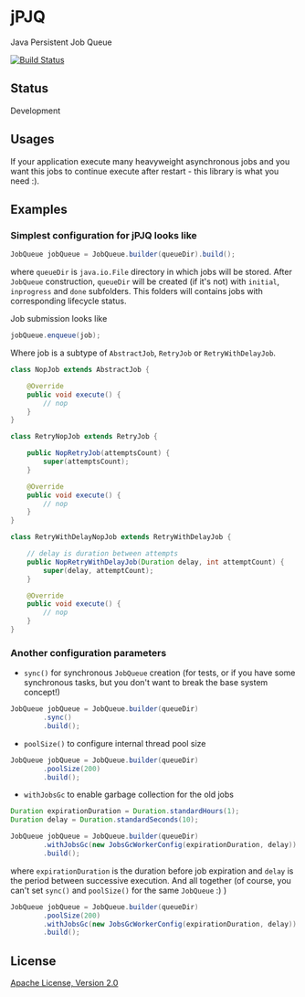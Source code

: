jPJQ
====

Java Persistent Job Queue

[![Build Status](https://travis-ci.org/dreambrother/jpjq.png?branch=master)](https://travis-ci.org/dreambrother/jpjq)

Status
------
Development

Usages
------
If your application execute many heavyweight asynchronous jobs and you want this jobs to continue execute after restart - this library is what you need :).

Examples
--------
### Simplest configuration for jPJQ looks like
```java
JobQueue jobQueue = JobQueue.builder(queueDir).build();
```
where `queueDir` is `java.io.File` directory in which jobs will be stored.
After `JobQueue` construction, `queueDir` will be created (if it's not) with `initial`, `inprogress` and `done` subfolders. This folders will contains jobs with corresponding lifecycle status.

Job submission looks like
```java
jobQueue.enqueue(job);
```
Where job is a subtype of `AbstractJob`, `RetryJob` or `RetryWithDelayJob`.
```java
class NopJob extends AbstractJob {

    @Override
    public void execute() {
        // nop
    }
}

class RetryNopJob extends RetryJob {

    public NopRetryJob(attemptsCount) {
        super(attemptsCount);
    }

    @Override
    public void execute() {
        // nop
    }
}

class RetryWithDelayNopJob extends RetryWithDelayJob {

    // delay is duration between attempts
    public NopRetryWithDelayJob(Duration delay, int attemptCount) {
        super(delay, attemptCount);
    }

    @Override
    public void execute() {
        // nop
    }
}
```
### Another configuration parameters
- `sync()` for synchronous `JobQueue` creation (for tests, or if you have some synchronous tasks, but you don't want to break the base system concept!)

```java
JobQueue jobQueue = JobQueue.builder(queueDir)
        .sync()
        .build();
```
- `poolSize()` to configure internal thread pool size

```java
JobQueue jobQueue = JobQueue.builder(queueDir)
        .poolSize(200)
        .build();
```
- `withJobsGc` to enable garbage collection for the old jobs

```java
Duration expirationDuration = Duration.standardHours(1);
Duration delay = Duration.standardSeconds(10);

JobQueue jobQueue = JobQueue.builder(queueDir)
        .withJobsGc(new JobsGcWorkerConfig(expirationDuration, delay))
        .build();
```
where `expirationDuration` is the duration before job expiration and `delay` is the period between successive execution.
And all together (of course, you can't set `sync()` and `poolSize()` for the same `JobQueue` :) )
```java
JobQueue jobQueue = JobQueue.builder(queueDir)
        .poolSize(200)
        .withJobsGc(new JobsGcWorkerConfig(expirationDuration, delay))
        .build();
```

License
-------
[Apache License, Version 2.0](https://raw.github.com/dreambrother/jpjq/master/LICENSE)
